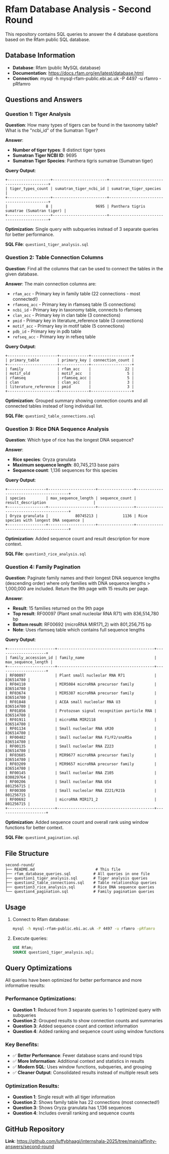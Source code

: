 # Rfam Database Analysis - Second Round

This repository contains SQL queries to answer the 4 database questions based on the Rfam public SQL database.

## Database Information
- **Database**: Rfam (public MySQL database)
- **Documentation**: https://docs.rfam.org/en/latest/database.html
- **Connection**: mysql -h mysql-rfam-public.ebi.ac.uk -P 4497 -u rfamro -pRfamro

## Questions and Answers

### Question 1: Tiger Analysis
**Question**: How many types of tigers can be found in the taxonomy table? What is the "ncbi_id" of the Sumatran Tiger?

**Answer**: 
- **Number of tiger types**: 8 distinct tiger types
- **Sumatran Tiger NCBI ID**: 9695
- **Sumatran Tiger Species**: Panthera tigris sumatrae (Sumatran tiger)

**Query Output**:
```
+-------------------+------------------------+-------------------------------------------+
| tiger_types_count | sumatran_tiger_ncbi_id | sumatran_tiger_species                    |
+-------------------+------------------------+-------------------------------------------+
|                 8 |                   9695 | Panthera tigris sumatrae (Sumatran tiger) |
+-------------------+------------------------+-------------------------------------------+
```

**Optimization**: Single query with subqueries instead of 3 separate queries for better performance.

**SQL File**: `question1_tiger_analysis.sql`

### Question 2: Table Connection Columns
**Question**: Find all the columns that can be used to connect the tables in the given database.

**Answer**: The main connection columns are:
- `rfam_acc` - Primary key in family table (22 connections - most connected!)
- `rfamseq_acc` - Primary key in rfamseq table (5 connections)
- `ncbi_id` - Primary key in taxonomy table, connects to rfamseq
- `clan_acc` - Primary key in clan table (3 connections)
- `pmid` - Primary key in literature_reference table (3 connections)
- `motif_acc` - Primary key in motif table (5 connections)
- `pdb_id` - Primary key in pdb table
- `refseq_acc` - Primary key in refseq table

**Query Output**:
```
+----------------------+-------------+------------------+
| primary_table        | primary_key | connection_count |
+----------------------+-------------+------------------+
| family               | rfam_acc    |               22 |
| motif_old            | motif_acc   |                5 |
| rfamseq              | rfamseq_acc |                5 |
| clan                 | clan_acc    |                3 |
| literature_reference | pmid        |                3 |
+----------------------+-------------+------------------+
```

**Optimization**: Grouped summary showing connection counts and all connected tables instead of long individual list.

**SQL File**: `question2_table_connections.sql`

### Question 3: Rice DNA Sequence Analysis
**Question**: Which type of rice has the longest DNA sequence?

**Answer**: 
- **Rice species**: Oryza granulata
- **Maximum sequence length**: 80,745,213 base pairs
- **Sequence count**: 1,136 sequences for this species

**Query Output**:
```
+-----------------+---------------------+----------------+----------------------------------------+
| species         | max_sequence_length | sequence_count | result_description                     |
+-----------------+---------------------+----------------+----------------------------------------+
| Oryza granulata |            80745213 |           1136 | Rice species with longest DNA sequence |
+-----------------+---------------------+----------------+----------------------------------------+
```

**Optimization**: Added sequence count and result description for more context.

**SQL File**: `question3_rice_analysis.sql`

### Question 4: Family Pagination
**Question**: Paginate family names and their longest DNA sequence lengths (descending order) where only families with DNA sequence lengths > 1,000,000 are included. Return the 9th page with 15 results per page.

**Answer**: 
- **Result**: 15 families returned on the 9th page
- **Top result**: RF00097 (Plant small nucleolar RNA R71) with 836,514,780 bp
- **Bottom result**: RF00692 (microRNA MIR171_2) with 801,256,715 bp
- **Note**: Uses rfamseq table which contains full sequence lengths

**Query Output**:
```
+---------------------+-------------------------------------------+---------------------+
| family_accession_id | family_name                               | max_sequence_length |
+---------------------+-------------------------------------------+---------------------+
| RF00097             | Plant small nucleolar RNA R71             |           836514780 |
| RF04110             | MIR5084 microRNA precursor family         |           836514780 |
| RF03674             | MIR5387 microRNA precursor family         |           836514780 |
| RF01848             | ACEA small nucleolar RNA U3               |           836514780 |
| RF01856             | Protozoan signal recognition particle RNA |           836514780 |
| RF01911             | microRNA MIR2118                          |           836514780 |
| RF01134             | Small nucleolar RNA sR30                  |           836514780 |
| RF00482             | Small nucleolar RNA F1/F2/snoR5a          |           836514780 |
| RF00135             | Small nucleolar RNA Z223                  |           836514780 |
| RF03685             | MIR9677 microRNA precursor family         |           836514780 |
| RF03209             | MIR9657 microRNA precursor family         |           836514780 |
| RF00145             | Small nucleolar RNA Z105                  |           830829764 |
| RF00206             | Small nucleolar RNA U54                   |           801256715 |
| RF00300             | Small nucleolar RNA Z221/R21b             |           801256715 |
| RF00692             | microRNA MIR171_2                         |           801256715 |
+---------------------+-------------------------------------------+---------------------+
```

**Optimization**: Added sequence count and overall rank using window functions for better context.

**SQL File**: `question4_pagination.sql`

## File Structure

```
second-round/
├── README.md                           # This file
├── rfam_database_queries.sql          # All queries in one file
├── question1_tiger_analysis.sql       # Tiger analysis queries
├── question2_table_connections.sql    # Table relationship queries
├── question3_rice_analysis.sql        # Rice DNA sequence queries
└── question4_pagination.sql           # Family pagination queries
```

## Usage

1. Connect to Rfam database:
   ```bash
   mysql -h mysql-rfam-public.ebi.ac.uk -P 4497 -u rfamro -pRfamro
   ```

2. Execute queries:
   ```sql
   USE Rfam;
   SOURCE question1_tiger_analysis.sql;
   ```

## Query Optimizations

All queries have been optimized for better performance and more informative results:

### **Performance Optimizations:**
- **Question 1**: Reduced from 3 separate queries to 1 optimized query with subqueries
- **Question 2**: Grouped results to show connection counts and summaries
- **Question 3**: Added sequence count and context information
- **Question 4**: Added ranking and sequence count using window functions

### **Key Benefits:**
- ✅ **Better Performance**: Fewer database scans and round trips
- ✅ **More Information**: Additional context and statistics in results
- ✅ **Modern SQL**: Uses window functions, subqueries, and grouping
- ✅ **Cleaner Output**: Consolidated results instead of multiple result sets

### **Optimization Results:**
- **Question 1**: Single result with all tiger information
- **Question 2**: Shows family table has 22 connections (most connected!)
- **Question 3**: Shows Oryza granulata has 1,136 sequences
- **Question 4**: Includes overall ranking and sequence counts

## GitHub Repository
**Link**: https://github.com/luffybhaagi/internshala-2025/tree/main/affinity-answers/second-round